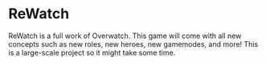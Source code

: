 # ReWatch
ReWatch is a full work of Overwatch. This game will come with all new concepts such as new roles, new heroes, new gamemodes, and more! This is a large-scale project so it might take some time.
